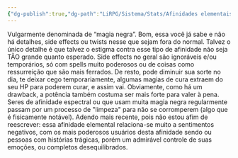 ```yaml
---
{"dg-publish":true,"dg-path":"LiRPG/Sistema/Stats/Afinidades elementais/Espectral.md","permalink":"/li-rpg/sistema/stats/afinidades-elementais/espectral/","created":"2025-01-11T01:27:25.606-03:00","updated":"2025-01-12T02:32:59.498-03:00"}
---
```



Vulgarmente denominada de “magia negra”. Bom, essa você já sabe e não há detalhes, side effects ou twists nesse que sejam fora do normal. Talvez o único detalhe é que talvez o estigma contra esse tipo de afinidade não seja TÃO grande quanto esperado. Side effects no geral são ignoráveis e/ou temporários, só com spells muito poderosos ou de coisas como ressurreição que são mais ferrados. De resto, pode diminuir sua sorte no dia, te deixar cego temporariamente, algumas magias de cura extraem do seu HP para poderem curar, e assim vai. Obviamente, como há um drawback, a potência também costuma ser mais forte para valer à pena. Seres de afinidade espectral ou que usam muita magia negra regularmente passam por um processo de "limpeza" para não se corromperem (algo que é fisicamente notável). Adendo mais recente, pois não estou afim de reescrever: essa afinidade elemental relaciona-se muito a sentimentos negativos, com os mais poderosos usuários desta afinidade sendo ou pessoas com histórias trágicas, porém um admirável controle de suas emoções, ou completos desequilibrados.